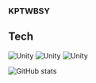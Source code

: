 ### KPTWBSY

## Tech

![Unity](https://img.shields.io/badge/Unity-000000?style=flat-square&logo=Unity&logoColor=white)
![Unity](https://img.shields.io/badge/Unity-000000?style=flat-square&logo=Unity&logoColor=white)
![Unity](https://img.shields.io/badge/Unity-000000?style=flat-square&logo=Unity&logoColor=white)


![GitHub stats](https://github-readme-stats.vercel.app/api?username=Lee-Seulki&count_private=true&show_icons=true&theme=solarized-light)

<!--
**KPTWBSY/KPTWBSY** is a ✨ _special_ ✨ repository because its `README.md` (this file) appears on your GitHub profile.

Here are some ideas to get you started:

- 🔭 I’m currently working on ...
- 🌱 I’m currently learning ...
- 👯 I’m looking to collaborate on ...
- 🤔 I’m looking for help with ...
- 💬 Ask me about ...
- 📫 How to reach me: ...
- 😄 Pronouns: ...
- ⚡ Fun fact: ...
-->
